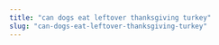 ```yaml
---
title: "can dogs eat leftover thanksgiving turkey"
slug: "can-dogs-eat-leftover-thanksgiving-turkey"
---
```


